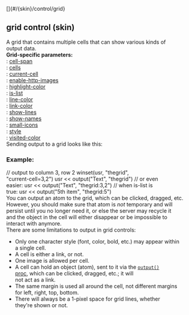 []{#/{skin}/control/grid}    
## grid control (skin)    
A grid that contains multiple cells that can show various kinds of    
output data.    
**Grid-specific parameters:**    
:   [cell-span](/ref/%7Bskin%7D/param/cell-span.md)    
:   [cells](/ref/%7Bskin%7D/param/cells.md)    
:   [current-cell](/ref/%7Bskin%7D/param/current-cell.md)    
:   [enable-http-images](/ref/%7Bskin%7D/param/enable-http-images.md)    
:   [highlight-color](/ref/%7Bskin%7D/param/highlight-color.md)    
:   [is-list](/ref/%7Bskin%7D/param/is-list.md)    
:   [line-color](/ref/%7Bskin%7D/param/line-color.md)    
:   [link-color](/ref/%7Bskin%7D/param/link-color.md)    
:   [show-lines](/ref/%7Bskin%7D/param/show-lines.md)    
:   [show-names](/ref/%7Bskin%7D/param/show-names.md)    
:   [small-icons](/ref/%7Bskin%7D/param/small-icons.md)    
:   [style](/ref/%7Bskin%7D/param/style.md)    
:   [visited-color](/ref/%7Bskin%7D/param/visited-color.md)    
Sending output to a grid looks like this:    
### Example:    
// output to column 3, row 2 winset(usr, \"thegrid\",    
\"current-cell=3,2\") usr \<\< output(\"Text\", \"thegrid\") // or even    
easier: usr \<\< output(\"Text\", \"thegrid:3,2\") // when is-list is    
true: usr \<\< output(\"5th item\", \"thegrid:5\")    
You can output an atom to the grid, which can be clicked, dragged, etc.    
However, you should make sure that atom is *not* temporary and will    
persist until you no longer need it, or else the server may recycle it    
and the object in the cell will either disappear or be impossible to    
interact with anymore.    
There are some limitations to output in grid controls:    
-   Only one character style (font, color, bold, etc.) may appear within    
    a single cell.    
-   A cell is either a link, or not.    
-   One image is allowed per cell.    
-   A cell can hold an object (atom), sent to it via the [`output()`    
    proc](/ref/proc/output.md), which can be clicked, dragged, etc.; it will    
    not act as a link.    
-   The same margin is used all around the cell, not different margins    
    for left, right, top, bottom.    
-   There will always be a 1-pixel space for grid lines, whether    
    they\'re shown or not.  